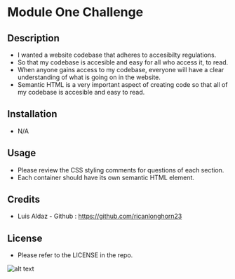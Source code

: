 # Module One Challenge 

## Description
- I wanted a website codebase that adheres to accesibilty regulations.
- So that my codebase is accesible and easy for all who access it, to read.
- When anyone gains access to my codebase, everyone will have a clear understanding of what is going on in the website.
- Semantic HTML is a very important aspect of creating code so that all of my codebase is accesible and easy to read.

## Installation
- N/A

## Usage
- Please review the CSS styling comments for questions of each section.
- Each container should have its own semantic HTML element.

## Credits
- Luis Aldaz - Github : https://github.com/ricanlonghorn23

## License
- Please refer to the LICENSE in the repo.


![alt text](Module-one-challenge-screenshot.png)